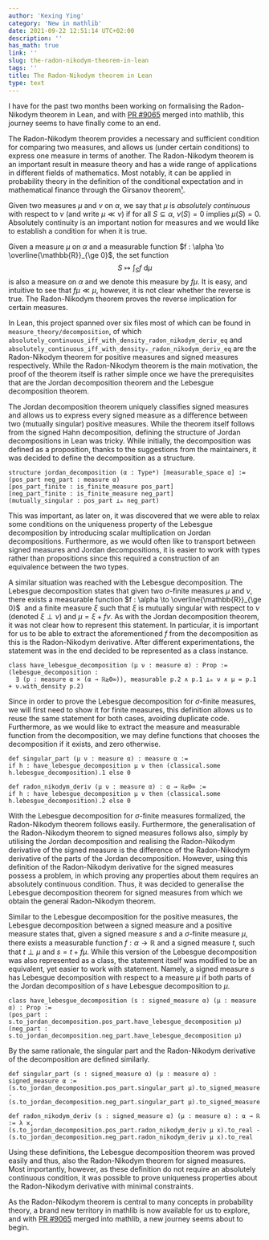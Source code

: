 ```yaml
---
author: 'Kexing Ying'
category: 'New in mathlib'
date: 2021-09-22 12:51:14 UTC+02:00
description: ''
has_math: true
link: ''
slug: the-radon-nikodym-theorem-in-lean
tags: ''
title: The Radon-Nikodym theorem in Lean
type: text
---
```


I have for the past two months been working on formalising the Radon-Nikodym theorem 
in Lean, and with [PR #9065](https://github.com/leanprover-community/mathlib/pull/9065) 
merged into mathlib, this journey seems to have finally come to an end. 

The Radon-Nikodym theorem provides a necessary and sufficient condition for 
comparing two measures, and allows us (under certain conditions) to express 
one measure in terms of another.
The Radon-Nikodym theorem is an important result in measure theory and has a
wide range of applications in different fields of mathematics. Most notably, 
it can be applied in probability theory in the definition 
of the conditional expectation and in mathematical finance through the Girsanov 
theorem[¹](https://en.wikipedia.org/wiki/Radon%E2%80%93Nikodym_theorem#Applications). 

Given two measures $\mu$ and $\nu$ on $\alpha$, we say that $\mu$ is 
*absolutely continuous* with respect to $\nu$ (and write $\mu \ll \nu$) if for all 
$S \subseteq \alpha$, $\nu(S) = 0$ implies $\mu(S) = 0$. Absolutely continuity 
is an important notion for measures and we would like to establish a condition 
for when it is true. 

Given a measure $\mu$ on $\alpha$ and a measurable function 
$f : \alpha \to \overline{\mathbb{R}}_{\ge 0}$, the set function 
$$S \mapsto \int_S f \text{ d} \mu$$
is also a measure on $\alpha$ and we denote this measure by $f\mu$. It is 
easy, and intuitive to see that $f\mu \ll \mu$, however, it is not clear 
whether the reverse is true. The Radon-Nikodym theorem proves the reverse 
implication for certain measures.

In Lean, this project spanned over six files most of which can be found 
in `measure_theory/decomposition`, of which 
`absolutely_continuous_iff_with_density_radon_nikodym_deriv_eq` and 
`absolutely_continuous_iff_with_densityᵥ_radon_nikodym_deriv_eq` are the 
Radon-Nikodym theorem for positive measures and signed measures respectively.
While the Radon-Nikodym theorem is the main motivation, the proof of the theorem 
itself is rather simple once we have the prerequisites that are the 
Jordan decomposition theorem and the Lebesgue decomposition theorem.

The Jordan decomposition theorem uniquely classifies signed measures and allows 
us to express every signed measure as a difference between two (mutually singular) 
positive measures. While the theorem itself follows from the signed Hahn decomposition, 
defining the structure of Jordan decompositions in Lean was tricky. While 
initially, the decomposition was defined as a proposition, thanks to the suggestions 
from the maintainers, it was decided to define the decomposition as a structure. 
```lean
structure jordan_decomposition (α : Type*) [measurable_space α] :=
(pos_part neg_part : measure α)
[pos_part_finite : is_finite_measure pos_part]
[neg_part_finite : is_finite_measure neg_part]
(mutually_singular : pos_part ⊥ₘ neg_part)
```
This was important, as later on, it was discovered that we were able to 
relax some conditions on the uniqueness property of the Lebesgue decomposition 
by introducing scalar multiplication on Jordan decompositions. Furthermore, 
as we would often like to transport between signed measures and Jordan 
decompositions, it is easier to work with types rather than propositions since 
this required a construction of an equivalence between the two types. 

A similar situation was reached with the Lebesgue decomposition. The Lebesgue 
decomposition states that given two $\sigma$-finite measures $\mu$ and $\nu$, 
there exists a measurable function $f : \alpha \to \overline{\mathbb{R}}_{\ge 0}$ 
and a finite measure $\xi$ such that $\xi$ is mutually singular with respect 
to $\nu$ (denoted $\xi \perp \nu$) and $\mu = \xi + f\nu$.
As with the Jordan decomposition theorem, it was not clear how to represent this 
statement. In particular, it is important for us to be able to extract the aforementioned 
$f$ from the decomposition as this is the Radon-Nikodym derivative. After different
experimentations, the statement was in the end decided to be represented as 
a class instance. 
```lean
class have_lebesgue_decomposition (μ ν : measure α) : Prop :=
(lebesgue_decomposition :
  ∃ (p : measure α × (α → ℝ≥0∞)), measurable p.2 ∧ p.1 ⊥ₘ ν ∧ μ = p.1 + ν.with_density p.2)
```
Since in order to prove the Lebesgue decomposition for $\sigma$-finite measures, 
we will first need to show it for finite measures, this definition allows us 
to reuse the same statement for both cases, avoiding duplicate code. Furthermore, 
as we would like to extract the measure and measurable function from the decomposition, 
we may define functions that chooses the decomposition if it exists, and 
zero otherwise.
```lean
def singular_part (μ ν : measure α) : measure α :=
if h : have_lebesgue_decomposition μ ν then (classical.some h.lebesgue_decomposition).1 else 0

def radon_nikodym_deriv (μ ν : measure α) : α → ℝ≥0∞ :=
if h : have_lebesgue_decomposition μ ν then (classical.some h.lebesgue_decomposition).2 else 0
```
With the Lebesgue decomposition for $\sigma$-finite measures formalized, the 
Radon-Nikodym theorem follows easily. Furthermore, the generalisation of the 
Radon-Nikodym theorem to signed measures follows also, simply by utilising 
the Jordan decomposition and realising the Radon-Nikodym derivative of 
the signed measure is the difference of the Radon-Nikodym derivative of 
the parts of the Jordan decomposition. However, using this definition of the 
Radon-Nikodym derivative for the signed measures possess a problem, in which 
proving any properties about them requires an absolutely continuous condition.
Thus, it was decided to generalise the Lebesgue decomposition theorem for 
signed measures from which we obtain the general Radon-Nikodym theorem.

Similar to the Lebesgue decomposition for the positive measures, the Lebesgue 
decomposition between a signed measure and a positive measure states that, 
given a signed measure $s$ and a $\sigma$-finite measure $\mu$, there exists 
a measurable function $f : \alpha \to \mathbb{R}$ and a signed measure $t$, such 
that $t \perp \mu$ and $s = t + f\mu$.
While this version of the Lebesgue decomposition was also represented as a class, 
the statement itself was modified to be an equivalent, yet easier to work with 
statement. Namely, a signed measure $s$ has Lebesgue decomposition with respect to 
a measure $\mu$ if both parts of the Jordan decomposition of $s$ have Lebesgue 
decomposition to $\mu$.
```lean
class have_lebesgue_decomposition (s : signed_measure α) (μ : measure α) : Prop :=
(pos_part : s.to_jordan_decomposition.pos_part.have_lebesgue_decomposition μ)
(neg_part : s.to_jordan_decomposition.neg_part.have_lebesgue_decomposition μ)
```
By the same rationale, the singular part and the Radon-Nikodym derivative of the 
decomposition are defined similarly.
```lean
def singular_part (s : signed_measure α) (μ : measure α) : signed_measure α :=
(s.to_jordan_decomposition.pos_part.singular_part μ).to_signed_measure -
(s.to_jordan_decomposition.neg_part.singular_part μ).to_signed_measure

def radon_nikodym_deriv (s : signed_measure α) (μ : measure α) : α → ℝ := λ x,
(s.to_jordan_decomposition.pos_part.radon_nikodym_deriv μ x).to_real -
(s.to_jordan_decomposition.neg_part.radon_nikodym_deriv μ x).to_real
```
Using these definitions, the Lebesgue decomposition theorem was proved easily 
and thus, also the Radon-Nikodym theorem for signed measures. Most importantly, 
however, as these definition do not require an absolutely continuous condition, 
it was possible to prove uniqueness properties about the Radon-Nikodym derivative 
with minimal constraints.  

As the Radon-Nikodym theorem is central to many concepts in probability theory, 
a brand new territory in mathlib is now available for us to explore,  
and with [PR #9065](https://github.com/leanprover-community/mathlib/pull/9065) 
merged into mathlib, a new journey seems about to begin. 
